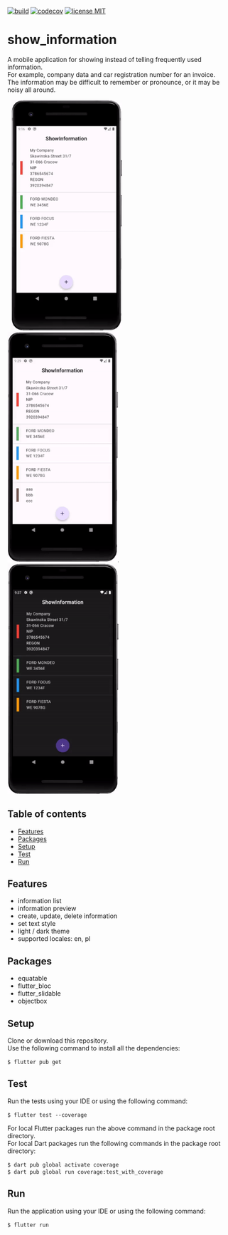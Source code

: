 <a href="https://github.com/gzaber/show_information/actions"><img src="https://img.shields.io/github/actions/workflow/status/gzaber/show_information/app.yaml" alt="build"></a>
<a href="https://codecov.io/gh/gzaber/show_information"><img src="https://codecov.io/gh/gzaber/show_information/branch/master/graph/badge.svg" alt="codecov"></a>
<a href="https://opensource.org/licenses/MIT"><img src="https://img.shields.io/github/license/gzaber/show_information" alt="license MIT"></a>

# show_information

A mobile application for showing instead of telling frequently used information.  
For example, company data and car registration number for an invoice.  
The information may be difficult to remember or pronounce, or it may be noisy all around.

&nbsp;
[<img alt="video 1" width="250px" src=".recordings/vid1.gif" />](.recordings/vid1.gif)
&nbsp;
[<img alt="video 2" width="250px" src=".recordings/vid2.gif" />](.recordings/vid2.gif)
&nbsp;
[<img alt="video 3" width="250px" src=".recordings/vid3.gif" />](.recordings/vid3.gif)

## Table of contents

- [Features](#features)
- [Packages](#packages)
- [Setup](#setup)
- [Test](#test)
- [Run](#run)

## Features

- information list
- information preview
- create, update, delete information
- set text style
- light / dark theme
- supported locales: en, pl

## Packages

- equatable
- flutter_bloc
- flutter_slidable
- objectbox

## Setup

Clone or download this repository.  
Use the following command to install all the dependencies:

```
$ flutter pub get
```

## Test

Run the tests using your IDE or using the following command:

```
$ flutter test --coverage
```

For local Flutter packages run the above command in the package root directory.  
For local Dart packages run the following commands in the package root directory:

```
$ dart pub global activate coverage
$ dart pub global run coverage:test_with_coverage
```

## Run

Run the application using your IDE or using the following command:

```
$ flutter run
```
